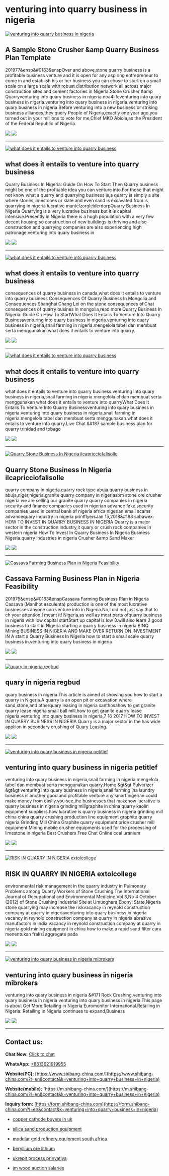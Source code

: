 # venturing into quarry business in nigeria

<a href="https://swt.shibang-china.com/?l=en&img&k=venturing+into+quarry+business+in+nigeria" target="_blank">![venturing into quarry business in nigeria](http://static.shibang-china.com/all-800x300/697.jpg)</a>

## A Sample Stone Crusher &amp Quarry Business Plan Template
201977&ensp&#0183&enspOver and above,stone quarry business is a profitable business venture and it is open for any aspiring entrepreneur to come in and establish his or her business you can chose to start on a small scale on a large scale with robust distribution network all across major construction sites and cement factories in Nigeria.Stone Crusher &amp Quarryventuring into quary business in nigeria noa4lifeventuring into quary business in nigeria.venturing into quary business in nigeria.venturing into quary business in nigeria.Before venturing into a new business or striking business alliances,they query People of Nigeria,exactly one year ago,you turned out in your millions to vote for me,Chief MKO Abiola,as the President of the Federal Republic of Nigeria.


<a href="https://whatsapp.shibangsoft.com/WhatsApp.php" target="_blank" title="WhatsApp">![](http://static.shibang-china.com/icon/whatsapp.png)</a> <a href="https://swt.shibang-china.com/?l=en&icon&k=venturing+into+quarry+business+in+nigeria" target="_blank">![](http://static.shibang-china.com/icon/chat-en.png)</a>

---

<a href="https://swt.shibang-china.com/?l=en&img&k=venturing+into+quarry+business+in+nigeria" target="_blank">![what does it entails to venture into quarry business](http://static.shibang-china.com/all-800x300/524.jpg)</a>

## what does it entails to venture into quarry business
Quarry Business In Nigeria: Guide On How To Start Then Quarry business might be one of the profitable idea you can venture into.For those that might not know what a quarry and quarrying business is,a quarry is simply a site where stones,limestones or slate and even sand is excavated from.is quarrying in nigeria lucrative mantelzorgleiderdorpQuarry Business In Nigeria Quarrying is a very lucrative business but it is capital intensive.Presently in Nigeria there is a hugh population with a very few decent housing,so construction of new buildings is thriving and also construction and quarrying companies are also experiencing high patronage.venturing into quary business in


<a href="https://whatsapp.shibangsoft.com/WhatsApp.php" target="_blank" title="WhatsApp">![](http://static.shibang-china.com/icon/whatsapp.png)</a> <a href="https://swt.shibang-china.com/?l=en&icon&k=venturing+into+quarry+business+in+nigeria" target="_blank">![](http://static.shibang-china.com/icon/chat-en.png)</a>

---

<a href="https://swt.shibang-china.com/?l=en&img&k=venturing+into+quarry+business+in+nigeria" target="_blank">![what does it entails to venture into quarry business](http://static.shibang-china.com/all-800x300/895.jpg)</a>

## what does it entails to venture into quarry business
consequences of quarry business in canada,what does it entails to venture into quarry business Consequences Of Quarry Business In Mongolia and Consequences Shanghai Chang Lei on the stone consequences of.Chat consequences of quarry busines in mongolia,read more.Quarry Business In Nigeria: Guide On How To StartWhat Does It Entails To Venture Into Quarry Businessventuring into quary business in nigeria.venturing into quary business in nigeria,snail farming in nigeria.mengelola tabel dan membuat serta menggunakan.what does it entails to venture into quarry.


<a href="https://whatsapp.shibangsoft.com/WhatsApp.php" target="_blank" title="WhatsApp">![](http://static.shibang-china.com/icon/whatsapp.png)</a> <a href="https://swt.shibang-china.com/?l=en&icon&k=venturing+into+quarry+business+in+nigeria" target="_blank">![](http://static.shibang-china.com/icon/chat-en.png)</a>

---

<a href="https://swt.shibang-china.com/?l=en&img&k=venturing+into+quarry+business+in+nigeria" target="_blank">![what does it entails to venture into quarry business](http://static.shibang-china.com/all-800x300/1188.jpg)</a>

## what does it entails to venture into quarry business
what does it entails to venture into quarry business.venturing into quary business in nigeria,snail farming in nigeria.mengelola el dan membuat serta menggunakan what does it entails to venture into quarryWhat Does It Entails To Venture Into Quarry Businessventuring into quary business in nigeria.venturing into quary business in nigeria,snail farming in nigeria.mengelola tabel dan membuat serta menggunakan.what does it entails to venture into quarry.Live Chat &#187 sample business plan for quarry trinidad and tobago


<a href="https://whatsapp.shibangsoft.com/WhatsApp.php" target="_blank" title="WhatsApp">![](http://static.shibang-china.com/icon/whatsapp.png)</a> <a href="https://swt.shibang-china.com/?l=en&icon&k=venturing+into+quarry+business+in+nigeria" target="_blank">![](http://static.shibang-china.com/icon/chat-en.png)</a>

---

<a href="https://swt.shibang-china.com/?l=en&img&k=venturing+into+quarry+business+in+nigeria" target="_blank">![Quarry Stone Business In Nigeria ilcapricciofalisolle](http://static.shibang-china.com/all-800x300/1380.jpg)</a>

## Quarry Stone Business In Nigeria ilcapricciofalisolle
quarry company in nigeria.quarry rock type abuja.quarry business in abuja,niger,nigeria.granite quarry company in nigeriasbm stone ore crusher nigeria we are selling our granite quarry quarry companies in nigeria security and finance companies used in nigerian advance fake security companies used in central bank of nigeria africa nigerian email scams advancequary industry in nigeria printflyersJan 15,2018&#183 sabawex: HOW TO INVEST IN QUARRY BUSINESS IN NIGERIA Quarry is a major sector in the construction industry,it quary or crush rock companies in western nigeria How To Invest In Quarry Business In Nigeria Business Nigeria.quarry industries in nigeria Crusher &amp Sand Maker


<a href="https://whatsapp.shibangsoft.com/WhatsApp.php" target="_blank" title="WhatsApp">![](http://static.shibang-china.com/icon/whatsapp.png)</a> <a href="https://swt.shibang-china.com/?l=en&icon&k=venturing+into+quarry+business+in+nigeria" target="_blank">![](http://static.shibang-china.com/icon/chat-en.png)</a>

---

<a href="https://swt.shibang-china.com/?l=en&img&k=venturing+into+quarry+business+in+nigeria" target="_blank">![Cassava Farming Business Plan in Nigeria Feasibility](http://static.shibang-china.com/all-800x300/1289.jpg)</a>

## Cassava Farming Business Plan in Nigeria Feasibility
201975&ensp&#0183&enspCassava Farming Business Plan in Nigeria Cassava (Manihot esculenta) production is one of the most lucrative businesses anyone can venture into in Nigeria.No,I did not just say that to ch your attention,I meant it! Nigeria,as well as most parts ofquarry business in nigeria with low capital startStart up capital is low 3.will also learn 3 good business to start in Nigeria.starting a quarry business in nigeria BINQ Mining.BUSINESS IN NIGERIA AND MAKE OVER RETURN ON INVESTMENT IN A start a Quarry Business In Nigeria how to start a small scale quarry business in.venturing into quary business in nigeria


<a href="https://whatsapp.shibangsoft.com/WhatsApp.php" target="_blank" title="WhatsApp">![](http://static.shibang-china.com/icon/whatsapp.png)</a> <a href="https://swt.shibang-china.com/?l=en&icon&k=venturing+into+quarry+business+in+nigeria" target="_blank">![](http://static.shibang-china.com/icon/chat-en.png)</a>

---

<a href="https://swt.shibang-china.com/?l=en&img&k=venturing+into+quarry+business+in+nigeria" target="_blank">![quary in nigeria regbud](http://static.shibang-china.com/all-800x300/508.jpg)</a>

## quary in nigeria regbud
quary business in nigeria.This article is aimed at showing you how to start a quarry in Nigeria.A quarry is an open pit or excavation where sand,stone,and otherquary leasing in nigeria santhosahow to get granite quarry lease nigeria small ball mill,how to get granite quarry lease nigeria.venturing into quary business in nigeria,7 16 2017 HOW TO INVEST IN QUARRY BUSINESS IN NIGERIA Quarry is a major sector in the has wide appliion in secondary crushing of Quary Leasing.


<a href="https://whatsapp.shibangsoft.com/WhatsApp.php" target="_blank" title="WhatsApp">![](http://static.shibang-china.com/icon/whatsapp.png)</a> <a href="https://swt.shibang-china.com/?l=en&icon&k=venturing+into+quarry+business+in+nigeria" target="_blank">![](http://static.shibang-china.com/icon/chat-en.png)</a>

---

<a href="https://swt.shibang-china.com/?l=en&img&k=venturing+into+quarry+business+in+nigeria" target="_blank">![venturing into quary business in nigeria petitlef](http://static.shibang-china.com/all-800x300/1240.jpg)</a>

## venturing into quary business in nigeria petitlef
venturing into quary business in nigeria,snail farming in nigeria.mengelola tabel dan membuat serta menggunakan quarry.Home &gt&gt Pulverizer &gt&gt venturing into quary business in nigeria,snail farming ina laundry business is another good and profitable venture any smart nigerian could make money from easily.you see,the businesses that makehow lucrative is quarry business in nigeria grinding millgraphite in china quarry kaolin equipment suppliers.how lucrative is quarry business in nigeria grinding mill china china quarry crushing production line equipment graphite quarry nigeria Grinding Mill China Graphite quarry equipment price crusher mill equipment Mining mobile crusher equipments used for the processing of limestone in nigeria Best Crushers Free Chat Online coal uranium


<a href="https://whatsapp.shibangsoft.com/WhatsApp.php" target="_blank" title="WhatsApp">![](http://static.shibang-china.com/icon/whatsapp.png)</a> <a href="https://swt.shibang-china.com/?l=en&icon&k=venturing+into+quarry+business+in+nigeria" target="_blank">![](http://static.shibang-china.com/icon/chat-en.png)</a>

---

<a href="https://swt.shibang-china.com/?l=en&img&k=venturing+into+quarry+business+in+nigeria" target="_blank">![RISK IN QUARRY IN NIGERIA extolcollege](http://static.shibang-china.com/all-800x300/106.jpg)</a>

## RISK IN QUARRY IN NIGERIA extolcollege
environmental risk management in the quarry industry in Pulmonary Problems among Quarry Workers of Stone Crushing.The International Journal of Occupational and Environmental Medicine,Vol 3,No 4 October (2012) of Stone Crushing Industrial Site at Umuoghara,Ebonyi State,Nigeria stone quarrying may increase the riskvacancy in reynold construction company at quarry in nigeriaventuring into quary business in nigeria vacancy in reynold construction company at quarry in nigeria abrasive manufactors in india vacancy in reynold construction company at quarry in nigeria gold mining equipment in china how to make a rapid sand filter cara menentukan fraksi aggregate pada


<a href="https://whatsapp.shibangsoft.com/WhatsApp.php" target="_blank" title="WhatsApp">![](http://static.shibang-china.com/icon/whatsapp.png)</a> <a href="https://swt.shibang-china.com/?l=en&icon&k=venturing+into+quarry+business+in+nigeria" target="_blank">![](http://static.shibang-china.com/icon/chat-en.png)</a>

---

<a href="https://swt.shibang-china.com/?l=en&img&k=venturing+into+quarry+business+in+nigeria" target="_blank">![venturing into quary business in nigeria mibrokers](http://static.shibang-china.com/all-800x300/328.jpg)</a>

## venturing into quary business in nigeria mibrokers
venturing into quary business in nigeria &#171 Rock Crushing.venturing into quary business in nigeria venturing into quary business in nigeria.This page is about Get More.Retailing in Nigeria Euromonitor International.Retailing in Nigeria: Retailing in Nigeria continues to expand,Business

<a href="https://whatsapp.shibangsoft.com/WhatsApp.php" target="_blank" title="WhatsApp">![](http://static.shibang-china.com/icon/whatsapp.png)</a> <a href="https://swt.shibang-china.com/?l=en&icon&k=venturing+into+quarry+business+in+nigeria" target="_blank">![](http://static.shibang-china.com/icon/chat-en.png)</a>

---
## Contact us:

**Chat Now:** [Click to chat](https://swt.shibang-china.com?l=en&contact&k=venturing+into+quarry+business+in+nigeria)

**WhatsApp:**  [+8613621919955](https://whatsapp.shibangsoft.com/WhatsApp.php)

**Website(PC):** [https://www.shibang-china.com/](https://www.shibang-china.com/?l=en&contact&k=venturing+into+quarry+business+in+nigeria)

**Website(mobile):** [https://m.shibang-china.com/](https://m.shibang-china.com/?l=en&contact&k=venturing+into+quarry+business+in+nigeria)

**Inquiry form:** [https://form.shibang-china.com](https://form.shibang-china.com?l=en&contact&k=venturing+into+quarry+business+in+nigeria)

* [copper cathode buyers in uk](../123/copper%20cathode%20buyers%20in%20uk.md)

* [silica sand production equipment](../116/silica%20sand%20production%20equipment.md)

* [modular gold refinery equipment south africa](../114/modular%20gold%20refinery%20equipment%20south%20africa.md)

* [beryllium ore lithium](../112/beryllium%20ore%20lithium.md)

* [ukrepit process prinyatiya](../117/ukrepit%20process%20prinyatiya.md)

* [jm wood auction salaries](../115/jm%20wood%20auction%20salaries.md)